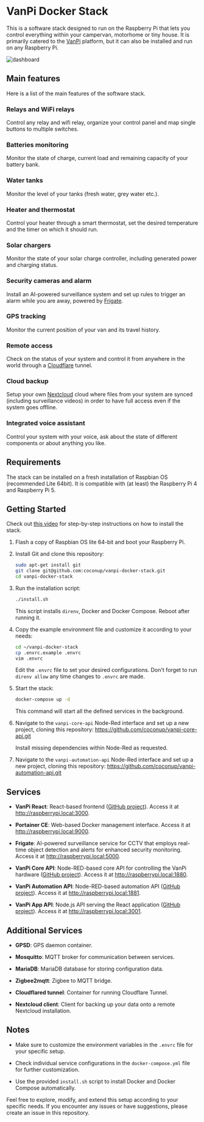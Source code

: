 # VanPi Docker Stack

This is a software stack designed to run on the Raspberry Pi that lets you control everything within your campervan, motorhome or tiny house. It is primarily catered to the [VanPi](https://pekaway.de/) platform, but it can also be installed and run on any Raspberry Pi.

![dashboard](https://ibb.co/271drwv)

## Main features

Here is a list of the main features of the software stack.

### Relays and WiFi relays

Control any relay and wifi relay, organize your control panel and map single buttons to multiple switches.

### Batteries monitoring

Monitor the state of charge, current load and remaining capacity of your battery bank.

### Water tanks

Monitor the level of your tanks (fresh water, grey water etc.).

### Heater and thermostat

Control your heater through a smart thermostat, set the desired temperature and the timer on which it should run.

### Solar chargers

Monitor the state of your solar charge controller, including generated power and charging status.

### Security cameras and alarm

Install an AI-powered surveillance system and set up rules to trigger an alarm while you are away, powered by [Frigate](https://frigate.video/).

### GPS tracking

Monitor the current position of your van and its travel history.

### Remote access

Check on the status of your system and control it from anywhere in the world through a [Cloudflare](https://cloudflare.com/) tunnel.

### Cloud backup

Setup your own [Nextcloud](https://nextcloud.com/) cloud where files from your system are synced (including surveillance videos) in order to have full access even if the system goes offline.

### Integrated voice assistant

Control your system with your voice, ask about the state of different components or about anything you like.

## Requirements

The stack can be installed on a fresh installation of Raspbian OS (recommended Lite 64bit). It is compatible with (at least) the Raspberry Pi 4 and Raspberry Pi 5.

## Getting Started

Check out [this video](https://www.youtube.com/watch?v=a_yJqSot-Hc) for step-by-step instructions on how to install the stack.

1.  Flash a copy of Raspbian OS lite 64-bit and boot your Raspberry Pi.

2.  Install Git and clone this repository:
    
    ```bash
    sudo apt-get install git
    git clone git@github.com:coconup/vanpi-docker-stack.git
    cd vanpi-docker-stack
    ```

3.  Run the installation script:
    
    ```bash
    ./install.sh
    ```
    
    This script installs `direnv`, Docker and Docker Compose. Reboot after running it.

4.  Copy the example environment file and customize it according to your needs:
    
    ```bash
    cd ~/vanpi-docker-stack
    cp .envrc.example .envrc
    vim .envrc
    ```
    
    Edit the `.envrc` file to set your desired configurations. Don't forget to run `direnv allow` any time changes to `.envrc` are made.
    

5.  Start the stack:
    
    ```bash
    docker-compose up -d
    ```
    
    This command will start all the defined services in the background.

6.  Navigate to the `vanpi-core-api` Node-Red interface and set up a new project, cloning this repository: https://github.com/coconup/vanpi-core-api.git

    Install missing dependencies within Node-Red as requested.

7.  Navigate to the `vanpi-automation-api` Node-Red interface and set up a new project, cloning this repository: https://github.com/coconup/vanpi-automation-api.git

## Services

  - **VanPi React**: React-based frontend ([GitHub project](https://github.com/coconup/vanpi-react)). Access it at http://raspberrypi.local:3000.

  - **Portainer CE**: Web-based Docker management interface. Access it at http://raspberrypi.local:9000.

  - **Frigate**: AI-powered surveillance service for CCTV that employs real-time object detection and alerts for enhanced security monitoring. Access it at http://raspberrypi.local:5000.
    
  - **VanPi Core API**: Node-RED-based core API for controlling the VanPi hardware ([GitHub project](https://github.com/coconup/vanpi-core-api)). Access it at http://raspberrypi.local:1880.
    
  - **VanPi Automation API**: Node-RED-based automation API ([GitHub project](https://github.com/coconup/vanpi-automation-api)). Access it at http://raspberrypi.local:1881.

  - **VanPi App API**: Node.js API serving the React application ([GitHub project](https://github.com/coconup/vanpi-app-api)). Access it at http://raspberrypi.local:3001.
    

## Additional Services
    
  - **GPSD**: GPS daemon container.
    
  - **Mosquitto**: MQTT broker for communication between services.
    
  - **MariaDB**: MariaDB database for storing configuration data.
    
  - **Zigbee2mqtt**: Zigbee to MQTT bridge.
    
  - **Cloudflared tunnel**: Container for running Cloudflare Tunnel.
    
  - **Nextcloud client**: Client for backing up your data onto a remote Nextcloud installation.
    

## Notes

  - Make sure to customize the environment variables in the `.envrc` file for your specific setup.
    
  - Check individual service configurations in the `docker-compose.yml` file for further customization.
    
  - Use the provided `install.sh` script to install Docker and Docker Compose automatically.
    

Feel free to explore, modify, and extend this setup according to your specific needs. If you encounter any issues or have suggestions, please create an issue in this repository.
